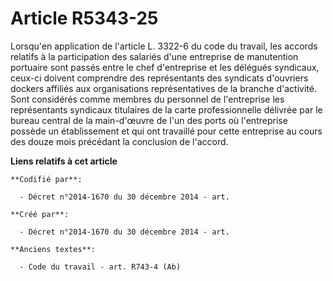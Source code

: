 # Article R5343-25

Lorsqu'en application de l'article L. 3322-6 du code du travail, les accords relatifs à la participation des salariés d'une
entreprise de manutention portuaire sont passés entre le chef d'entreprise et les délégués syndicaux, ceux-ci doivent
comprendre des représentants des syndicats d'ouvriers dockers affiliés aux organisations représentatives de la branche
d'activité. Sont considérés comme membres du personnel de l'entreprise les représentants syndicaux titulaires de la carte
professionnelle délivrée par le bureau central de la main-d'œuvre de l'un des ports où l'entreprise possède un établissement
et qui ont travaillé pour cette entreprise au cours des douze mois précédant la conclusion de l'accord.

**Liens relatifs à cet article**

	**Codifié par**:

	  - Décret n°2014-1670 du 30 décembre 2014 - art.

	**Créé par**:

	  - Décret n°2014-1670 du 30 décembre 2014 - art.

	**Anciens textes**:

	  - Code du travail - art. R743-4 (Ab)
